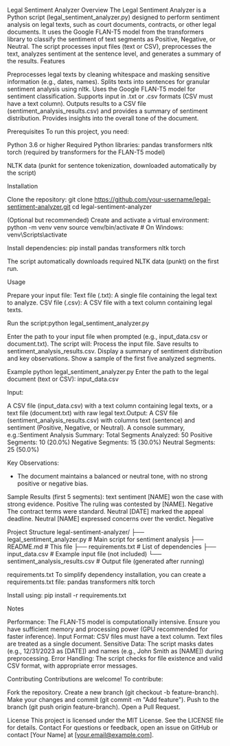 Legal Sentiment Analyzer
Overview
The Legal Sentiment Analyzer is a Python script (legal_sentiment_analyzer.py) designed to perform sentiment analysis on legal texts, such as court documents, contracts, or other legal documents. It uses the Google FLAN-T5 model from the transformers library to classify the sentiment of text segments as Positive, Negative, or Neutral. The script processes input files (text or CSV), preprocesses the text, analyzes sentiment at the sentence level, and generates a summary of the results.
Features

Preprocesses legal texts by cleaning whitespace and masking sensitive information (e.g., dates, names).
Splits texts into sentences for granular sentiment analysis using nltk.
Uses the Google FLAN-T5 model for sentiment classification.
Supports input in .txt or .csv formats (CSV must have a text column).
Outputs results to a CSV file (sentiment_analysis_results.csv) and provides a summary of sentiment distribution.
Provides insights into the overall tone of the document.

Prerequisites
To run this project, you need:

Python 3.6 or higher
Required Python libraries:
pandas
transformers
nltk
torch (required by transformers for the FLAN-T5 model)


NLTK data (punkt for sentence tokenization, downloaded automatically by the script)

Installation

Clone the repository:
git clone https://github.com/your-username/legal-sentiment-analyzer.git
cd legal-sentiment-analyzer


(Optional but recommended) Create and activate a virtual environment:
python -m venv venv
source venv/bin/activate  # On Windows: venv\Scripts\activate


Install dependencies:
pip install pandas transformers nltk torch


The script automatically downloads required NLTK data (punkt) on the first run.


Usage

Prepare your input file:
Text file (.txt): A single file containing the legal text to analyze.
CSV file (.csv): A CSV file with a text column containing legal texts.


Run the script:python legal_sentiment_analyzer.py


Enter the path to your input file when prompted (e.g., input_data.csv or document.txt).
The script will:
Process the input file.
Save results to sentiment_analysis_results.csv.
Display a summary of sentiment distribution and key observations.
Show a sample of the first five analyzed segments.



Example
python legal_sentiment_analyzer.py
Enter the path to the legal document (text or CSV): input_data.csv

Input:

A CSV file (input_data.csv) with a text column containing legal texts, or a text file (document.txt) with raw legal text.Output:
A CSV file (sentiment_analysis_results.csv) with columns text (sentence) and sentiment (Positive, Negative, or Neutral).
A console summary, e.g.:Sentiment Analysis Summary:
Total Segments Analyzed: 50
Positive Segments: 10 (20.0%)
Negative Segments: 15 (30.0%)
Neutral Segments: 25 (50.0%)

Key Observations:
- The document maintains a balanced or neutral tone, with no strong positive or negative bias.

Sample Results (first 5 segments):
text                                              sentiment
[NAME] won the case with strong evidence.         Positive
The ruling was contested by [NAME].               Negative
The contract terms were standard.                 Neutral
[DATE] marked the appeal deadline.               Neutral
[NAME] expressed concerns over the verdict.       Negative



Project Structure
legal-sentiment-analyzer/
├── legal_sentiment_analyzer.py  # Main script for sentiment analysis
├── README.md                   # This file
├── requirements.txt            # List of dependencies
├── input_data.csv              # Example input file (not included)
└── sentiment_analysis_results.csv  # Output file (generated after running)

requirements.txt
To simplify dependency installation, you can create a requirements.txt file:
pandas
transformers
nltk
torch

Install using:
pip install -r requirements.txt

Notes

Performance: The FLAN-T5 model is computationally intensive. Ensure you have sufficient memory and processing power (GPU recommended for faster inference).
Input Format: CSV files must have a text column. Text files are treated as a single document.
Sensitive Data: The script masks dates (e.g., 12/31/2023 as [DATE]) and names (e.g., John Smith as [NAME]) during preprocessing.
Error Handling: The script checks for file existence and valid CSV format, with appropriate error messages.

Contributing
Contributions are welcome! To contribute:

Fork the repository.
Create a new branch (git checkout -b feature-branch).
Make your changes and commit (git commit -m "Add feature").
Push to the branch (git push origin feature-branch).
Open a Pull Request.

License
This project is licensed under the MIT License. See the LICENSE file for details.
Contact
For questions or feedback, open an issue on GitHub or contact [Your Name] at [your.email@example.com].
